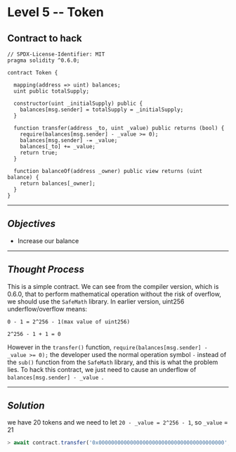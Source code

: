 # **Level 5 -- Token**
## **Contract to hack**
``` solidity
// SPDX-License-Identifier: MIT
pragma solidity ^0.6.0;

contract Token {

  mapping(address => uint) balances;
  uint public totalSupply;

  constructor(uint _initialSupply) public {
    balances[msg.sender] = totalSupply = _initialSupply;
  }

  function transfer(address _to, uint _value) public returns (bool) {
    require(balances[msg.sender] - _value >= 0);
    balances[msg.sender] -= _value;
    balances[_to] += _value;
    return true;
  }

  function balanceOf(address _owner) public view returns (uint balance) {
    return balances[_owner];
  }
}

```
---
## ***Objectives***
* Increase our balance
---
## ***Thought Process***
This is a simple contract. We can see from the compiler version, which is 0.6.0, that to perform mathematical operation without the risk of overflow, we should use the `SafeMath` library. In earlier version, uint256 underflow/overflow means:
```
0 - 1 = 2^256 - 1(max value of uint256)

2^256 - 1 + 1 = 0

```
However in the `transfer()` function, ```require(balances[msg.sender] - _value >= 0);``` the developer used the normal operation symbol `-` instead of the `sub()` function from the `SafeMath` library, and this is what the problem lies. To hack this contract, we just need to cause an underflow of ```balances[msg.sender] - _value ```.

---
## ***Solution***
we have 20 tokens and we need to let ```20 - _value = 2^256 - 1```, so `_value` = 21
``` ts
> await contract.transfer('0x0000000000000000000000000000000000000000', 21)

```



